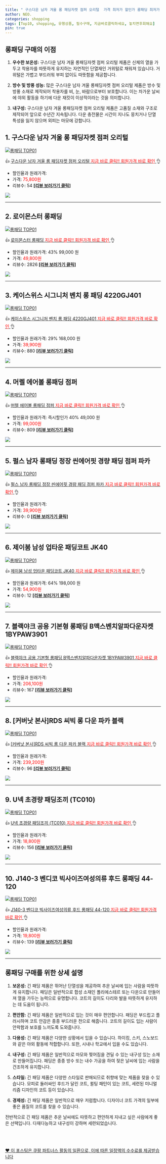 ```yaml
---
title: " 구스다운 남자 겨울 롱 패딩자켓 점퍼 오리털  가격 최저가 할인가 롱패딩 최저가 추천 제품 비교"
author: NEO.
categories: shopping
tags: [Top10, shopping, 유행상품, 필수구매, 지금바로클릭하세요, 놓치면후회해요]
pin: true
---
```

## 롱패딩 구매의 이점
1. **우수한 보온성:** 구스다운 남자 겨울 롱패딩자켓 점퍼 오리털 제품은 신체의 열을 가두고 착용자를 따뜻하게 유지하는 자연적인 단열재인 거위털로 채워져 있습니다. 거위털은 가볍고 부드러워 부피 없이도 따뜻함을 제공합니다.


2. **방수 및 방풍 성능:** 많은 구스다운 남자 겨울 롱패딩자켓 점퍼 오리털 제품은 방수 및 방풍 소재로 제작되어 착용자를 비, 눈, 바람으로부터 보호합니다. 이는 차가운 날씨에 야외 활동을 하기에 다운 재킷이 이상적이라는 것을 의미합니다.


3. **내구성:** 구스다운 남자 겨울 롱패딩자켓 점퍼 오리털 제품은 고품질 소재와 구조로 제작되어 앞으로 수년간 지속됩니다. 다운 충전물은 시간이 지나도 뭉치거나 단열 특성을 잃지 않으며 외피는 마모에 강합니다.

   

## 1.  구스다운 남자 겨울 롱 패딩자켓 점퍼 오리털 

[![롱패딩 TOP01](https://thumbnail9.coupangcdn.com/thumbnails/remote/490x490ex/image/vendor_inventory/e59c/178db0152258ca3cd61d961f33f98005064c6207801a3ee0b29d98800af2.jpg)](https://link.coupang.com/re/AFFSDP?lptag=AF3617701&subid=GithubCoopas&pageKey=6854374187&traceid=V0-153&itemId=16340547787&vendorItemId=83532410176)


👍 [ 구스다운 남자 겨울 롱 패딩자켓 점퍼 오리털  <font color=red> 지금 바로 클릭!! 회원가격 바로 확인 </font> ](https://link.coupang.com/re/AFFSDP?lptag=AF3617701&subid=GithubCoopas&pageKey=6854374187&traceid=V0-153&itemId=16340547787&vendorItemId=83532410176) 👌 


- 할인율과 원래가격: 
- 가격: <span style='color:red'>75,800원</span>
- 리뷰수: 54  [**[리뷰 보러가기 클릭]**](https://link.coupang.com/re/AFFSDP?lptag=AF3617701&subid=GithubCoopas&pageKey=6854374187&traceid=V0-153&itemId=16340547787&vendorItemId=83532410176)

[![](/discount_price.png)](https://link.coupang.com/re/AFFSDP?lptag=AF3617701&subid=GithubCoopas&pageKey=6854374187&traceid=V0-153&itemId=16340547787&vendorItemId=83532410176)

---


   

## 2.  로이몬스터 롱패딩 

[![롱패딩 TOP01](https://thumbnail6.coupangcdn.com/thumbnails/remote/490x490ex/image/vendor_inventory/0065/33d3915bbfb071b01de0f60d4771e1324d8bd15a63d1a54a5aecec7fdd02.jpg)](https://link.coupang.com/re/AFFSDP?lptag=AF3617701&subid=GithubCoopas&pageKey=6944747380&traceid=V0-153&itemId=16852678782&vendorItemId=84033776654)


👍 [ 로이몬스터 롱패딩  <font color=red> 지금 바로 클릭!! 회원가격 바로 확인 </font> ](https://link.coupang.com/re/AFFSDP?lptag=AF3617701&subid=GithubCoopas&pageKey=6944747380&traceid=V0-153&itemId=16852678782&vendorItemId=84033776654) 👌 


- 할인율과 원래가격: 43%  99,000   원
- 가격: <span style='color:red'>49,800원</span>
- 리뷰수: 2826  [**[리뷰 보러가기 클릭]**](https://link.coupang.com/re/AFFSDP?lptag=AF3617701&subid=GithubCoopas&pageKey=6944747380&traceid=V0-153&itemId=16852678782&vendorItemId=84033776654)

[![](/discount_price.png)](https://link.coupang.com/re/AFFSDP?lptag=AF3617701&subid=GithubCoopas&pageKey=6944747380&traceid=V0-153&itemId=16852678782&vendorItemId=84033776654)

---


   

## 3.  케이스위스 시그니처 벤치 롱 패딩 4220GJ401 

[![롱패딩 TOP01](https://thumbnail8.coupangcdn.com/thumbnails/remote/490x490ex/image/retail/images/357184158020524-04e7b22c-716f-40e1-803e-91af7a200095.jpg)](https://link.coupang.com/re/AFFSDP?lptag=AF3617701&subid=GithubCoopas&pageKey=7650298909&traceid=V0-153&itemId=20353728788&vendorItemId=87438125867)


👍 [ 케이스위스 시그니처 벤치 롱 패딩 4220GJ401  <font color=red> 지금 바로 클릭!! 회원가격 바로 확인 </font> ](https://link.coupang.com/re/AFFSDP?lptag=AF3617701&subid=GithubCoopas&pageKey=7650298909&traceid=V0-153&itemId=20353728788&vendorItemId=87438125867) 👌 


- 할인율과 원래가격: 29%  168,000   원
- 가격: <span style='color:red'>39,900원</span>
- 리뷰수: 880  [**[리뷰 보러가기 클릭]**](https://link.coupang.com/re/AFFSDP?lptag=AF3617701&subid=GithubCoopas&pageKey=7650298909&traceid=V0-153&itemId=20353728788&vendorItemId=87438125867)

[![](/discount_price.png)](https://link.coupang.com/re/AFFSDP?lptag=AF3617701&subid=GithubCoopas&pageKey=7650298909&traceid=V0-153&itemId=20353728788&vendorItemId=87438125867)

---


   

## 4.  머렐 에어볼 롱패딩 점퍼 

[![롱패딩 TOP01](https://thumbnail10.coupangcdn.com/thumbnails/remote/490x490ex/image/rs_quotation_api/t54w9bf9/5f0f01a73aef4997b4d63f4f519d2b2d.jpg)](https://link.coupang.com/re/AFFSDP?lptag=AF3617701&subid=GithubCoopas&pageKey=6612354353&traceid=V0-153&itemId=14999558688&vendorItemId=87029905630)


👍 [ 머렐 에어볼 롱패딩 점퍼  <font color=red> 지금 바로 클릭!! 회원가격 바로 확인 </font> ](https://link.coupang.com/re/AFFSDP?lptag=AF3617701&subid=GithubCoopas&pageKey=6612354353&traceid=V0-153&itemId=14999558688&vendorItemId=87029905630) 👌 


- 할인율과 원래가격: 즉시할인가 40%  49,000   원
- 가격: <span style='color:red'>99,000원</span>
- 리뷰수: 809  [**[리뷰 보러가기 클릭]**](https://link.coupang.com/re/AFFSDP?lptag=AF3617701&subid=GithubCoopas&pageKey=6612354353&traceid=V0-153&itemId=14999558688&vendorItemId=87029905630)

[![](/discount_price.png)](https://link.coupang.com/re/AFFSDP?lptag=AF3617701&subid=GithubCoopas&pageKey=6612354353&traceid=V0-153&itemId=14999558688&vendorItemId=87029905630)

---


   

## 5.  펄스 남자 롱패딩 정장 씬에어핏 경량 패딩 점퍼 파카 

[![롱패딩 TOP01](https://thumbnail9.coupangcdn.com/thumbnails/remote/490x490ex/image/vendor_inventory/4248/0b71df1d26ff4ec90a9f9985347001ee8916585935ad2630b9e9a4e0a1a1.jpg)](https://link.coupang.com/re/AFFSDP?lptag=AF3617701&subid=GithubCoopas&pageKey=7721967953&traceid=V0-153&itemId=20726936985&vendorItemId=88374713046)


👍 [ 펄스 남자 롱패딩 정장 씬에어핏 경량 패딩 점퍼 파카  <font color=red> 지금 바로 클릭!! 회원가격 바로 확인 </font> ](https://link.coupang.com/re/AFFSDP?lptag=AF3617701&subid=GithubCoopas&pageKey=7721967953&traceid=V0-153&itemId=20726936985&vendorItemId=88374713046) 👌 


- 할인율과 원래가격: 
- 가격: <span style='color:red'>39,900원</span>
- 리뷰수: 0  [**[리뷰 보러가기 클릭]**](https://link.coupang.com/re/AFFSDP?lptag=AF3617701&subid=GithubCoopas&pageKey=7721967953&traceid=V0-153&itemId=20726936985&vendorItemId=88374713046)

[![](/discount_price.png)](https://link.coupang.com/re/AFFSDP?lptag=AF3617701&subid=GithubCoopas&pageKey=7721967953&traceid=V0-153&itemId=20726936985&vendorItemId=88374713046)

---


   

## 6.  제이붐 남성 업타운 패딩코트 JK40 

[![롱패딩 TOP01](https://thumbnail8.coupangcdn.com/thumbnails/remote/490x490ex/image/vendor_inventory/2eab/8762b064fbf1392470a811b6224b7e5fc72a2e1a6c88745990bfd7cd70c6.jpg)](https://link.coupang.com/re/AFFSDP?lptag=AF3617701&subid=GithubCoopas&pageKey=6975586179&traceid=V0-153&itemId=17025560663&vendorItemId=84200959728)


👍 [ 제이붐 남성 업타운 패딩코트 JK40  <font color=red> 지금 바로 클릭!! 회원가격 바로 확인 </font> ](https://link.coupang.com/re/AFFSDP?lptag=AF3617701&subid=GithubCoopas&pageKey=6975586179&traceid=V0-153&itemId=17025560663&vendorItemId=84200959728) 👌 


- 할인율과 원래가격: 64%  198,000   원
- 가격: <span style='color:red'>54,900원</span>
- 리뷰수: 12  [**[리뷰 보러가기 클릭]**](https://link.coupang.com/re/AFFSDP?lptag=AF3617701&subid=GithubCoopas&pageKey=6975586179&traceid=V0-153&itemId=17025560663&vendorItemId=84200959728)

[![](/discount_price.png)](https://link.coupang.com/re/AFFSDP?lptag=AF3617701&subid=GithubCoopas&pageKey=6975586179&traceid=V0-153&itemId=17025560663&vendorItemId=84200959728)

---


   

## 7.  블랙야크 공용 기본형 롱패딩 B맥스벤치알파다운자켓 1BYPAW3901 

[![롱패딩 TOP01](https://thumbnail10.coupangcdn.com/thumbnails/remote/490x490ex/image/vendor_inventory/8bbe/7be26798d944bc9defd53824afa58b302d6cf6d8f2893d31b26521dff5fa.jpg)](https://link.coupang.com/re/AFFSDP?lptag=AF3617701&subid=GithubCoopas&pageKey=7593060864&traceid=V0-153&itemId=20068711817&vendorItemId=87245873435)


👍 [ 블랙야크 공용 기본형 롱패딩 B맥스벤치알파다운자켓 1BYPAW3901  <font color=red> 지금 바로 클릭!! 회원가격 바로 확인 </font> ](https://link.coupang.com/re/AFFSDP?lptag=AF3617701&subid=GithubCoopas&pageKey=7593060864&traceid=V0-153&itemId=20068711817&vendorItemId=87245873435) 👌 


- 할인율과 원래가격: 
- 가격: <span style='color:red'>206,100원</span>
- 리뷰수: 167  [**[리뷰 보러가기 클릭]**](https://link.coupang.com/re/AFFSDP?lptag=AF3617701&subid=GithubCoopas&pageKey=7593060864&traceid=V0-153&itemId=20068711817&vendorItemId=87245873435)

[![](/discount_price.png)](https://link.coupang.com/re/AFFSDP?lptag=AF3617701&subid=GithubCoopas&pageKey=7593060864&traceid=V0-153&itemId=20068711817&vendorItemId=87245873435)

---


   

## 8.  [커버낫 본사]RDS 씨빅 롱 다운 파카 블랙 

[![롱패딩 TOP01](https://thumbnail9.coupangcdn.com/thumbnails/remote/490x490ex/image/vendor_inventory/ba35/87c49ab83fa30425cf79b6b0802d0d97a6312ccac48b250351c919371238.jpg)](https://link.coupang.com/re/AFFSDP?lptag=AF3617701&subid=GithubCoopas&pageKey=7706710104&traceid=V0-153&itemId=20647718198&vendorItemId=87722161805)


👍 [ [커버낫 본사]RDS 씨빅 롱 다운 파카 블랙  <font color=red> 지금 바로 클릭!! 회원가격 바로 확인 </font> ](https://link.coupang.com/re/AFFSDP?lptag=AF3617701&subid=GithubCoopas&pageKey=7706710104&traceid=V0-153&itemId=20647718198&vendorItemId=87722161805) 👌 


- 할인율과 원래가격: 
- 가격: <span style='color:red'>239,200원</span>
- 리뷰수: 96  [**[리뷰 보러가기 클릭]**](https://link.coupang.com/re/AFFSDP?lptag=AF3617701&subid=GithubCoopas&pageKey=7706710104&traceid=V0-153&itemId=20647718198&vendorItemId=87722161805)

[![](/discount_price.png)](https://link.coupang.com/re/AFFSDP?lptag=AF3617701&subid=GithubCoopas&pageKey=7706710104&traceid=V0-153&itemId=20647718198&vendorItemId=87722161805)

---


   

## 9.  U넥 초경량 패딩조끼 (TC010) 

[![롱패딩 TOP01](https://thumbnail10.coupangcdn.com/thumbnails/remote/490x490ex/image/vendor_inventory/a923/fef86558279831c8d485c3e24eae9083295e5ae227fa31e2bd20a362456c.jpg)](https://link.coupang.com/re/AFFSDP?lptag=AF3617701&subid=GithubCoopas&pageKey=6874863422&traceid=V0-153&itemId=16448302408&vendorItemId=71807551763)


👍 [ U넥 초경량 패딩조끼 (TC010)  <font color=red> 지금 바로 클릭!! 회원가격 바로 확인 </font> ](https://link.coupang.com/re/AFFSDP?lptag=AF3617701&subid=GithubCoopas&pageKey=6874863422&traceid=V0-153&itemId=16448302408&vendorItemId=71807551763) 👌 


- 할인율과 원래가격: 
- 가격: <span style='color:red'>18,800원</span>
- 리뷰수: 156  [**[리뷰 보러가기 클릭]**](https://link.coupang.com/re/AFFSDP?lptag=AF3617701&subid=GithubCoopas&pageKey=6874863422&traceid=V0-153&itemId=16448302408&vendorItemId=71807551763)

[![](/discount_price.png)](https://link.coupang.com/re/AFFSDP?lptag=AF3617701&subid=GithubCoopas&pageKey=6874863422&traceid=V0-153&itemId=16448302408&vendorItemId=71807551763)

---


   

## 10.  J140-3 벤디코 빅사이즈여성의류 후드 롱패딩 44-120 

[![롱패딩 TOP01](https://thumbnail8.coupangcdn.com/thumbnails/remote/490x490ex/image/vendor_inventory/918f/bc28c83c8a1b0bf72b00e4eaaa4d728620c7edd0f54fcfef53c7a480726d.jpg)](https://link.coupang.com/re/AFFSDP?lptag=AF3617701&subid=GithubCoopas&pageKey=7711567336&traceid=V0-153&itemId=20672850504&vendorItemId=87750821947)


👍 [ J140-3 벤디코 빅사이즈여성의류 후드 롱패딩 44-120  <font color=red> 지금 바로 클릭!! 회원가격 바로 확인 </font> ](https://link.coupang.com/re/AFFSDP?lptag=AF3617701&subid=GithubCoopas&pageKey=7711567336&traceid=V0-153&itemId=20672850504&vendorItemId=87750821947) 👌 


- 할인율과 원래가격: 
- 가격: <span style='color:red'>19,800원</span>
- 리뷰수: 139  [**[리뷰 보러가기 클릭]**](https://link.coupang.com/re/AFFSDP?lptag=AF3617701&subid=GithubCoopas&pageKey=7711567336&traceid=V0-153&itemId=20672850504&vendorItemId=87750821947)

[![](/discount_price.png)](https://link.coupang.com/re/AFFSDP?lptag=AF3617701&subid=GithubCoopas&pageKey=7711567336&traceid=V0-153&itemId=20672850504&vendorItemId=87750821947)

---
## 롱패딩 구매를 위한 상세 설명
1. **보온성:** 긴 패딩 제품은 뛰어난 단열성을 제공하여 추운 날씨에 입는 사람을 따뜻하게 유지합니다. 패딩은 일반적으로 합성 소재인 폴리에스테르 또는 다운으로 만들어져 열을 가두는 능력으로 유명합니다. 코트의 길이도 다리와 발을 따뜻하게 유지하는 데 도움이 됩니다.

2. **편안함:** 긴 패딩 제품은 일반적으로 입는 것이 매우 편안합니다. 패딩은 부드럽고 플러시하며 코트 안감은 종종 부드러운 천으로 해줍니다. 코트의 길이도 입는 사람이 안락함과 보호를 느끼도록 도와줍니다.

3. **다용성:** 긴 패딩 제품은 다양한 상황에서 입을 수 있습니다. 하이킹, 스키, 스노보드와 같은 야외 활동에 적합합니다. 또한, 시내나 학교에서 입을 수도 있습니다.

4. **내구성:** 긴 패딩 제품은 일반적으로 마모와 찢어짐을 견딜 수 있는 내구성 있는 소재로 만들어집니다. 패딩은 종종 방수 또는 내수 가공을 하여 젖은 날씨에 입는 사람을 건조하게 유지합니다.

5. **스타일:** 긴 패딩 제품은 다양한 스타일로 판매되므로 취향에 맞는 제품을 찾을 수 있습니다. 모피로 둘러싸인 후드가 달린 코트, 퀼팅 패턴이 있는 코트, 세련된 미니멀리즘 디자인의 코트 등이 있습니다.

6. **경제성:** 긴 패딩 제품은 일반적으로 매우 저렴합니다. 디자이너 코트 가격의 일부에 좋은 품질의 코트를 찾을 수 있습니다.

전반적으로 긴 패딩 제품은 추운 날씨에도 따뜻하고 편안하게 지내고 싶은 사람에게 좋은 선택입니다. 다재다능하고 내구성이 강하며 세련되었습니다.<br><br><br><br><br> [ ❤  이 포스팅은 쿠팡 파트너스 활동의 일환으로, 이에 따른 일정액의 수수료를 제공받습니다](https://link.coupang.com/a/bcEFyh)